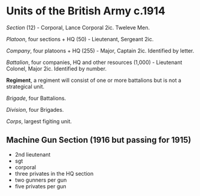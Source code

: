 # Units of the British Army c.1914

*Section* (12) - Corporal, Lance Corporal 2ic. Tweleve Men.

*Platoon*, four sections + HQ (50) - Lieutenant, Sergeant 2ic.

*Company*, four platoons + HQ (255) - Major, Captain 2ic. Identified by letter.

*Battalion*, four companies, HQ and other resources (1,000) - Lieutenant Colonel, Major 2ic. Identified by number.

**Regiment**, a regiment will consist of one or more battalions but is not a strategical unit. 

*Brigade*, four Battalions.

*Division*, four Brigades.

*Corps*, largest figiting unit. 

## Machine Gun Section (1916 but passing for 1915)

* 2nd lieutenant
* sgt
* corporal
* three privates in the HQ section
* two gunners per gun
* five privates per gun